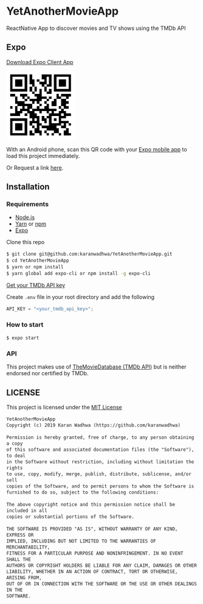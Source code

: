 # YetAnotherMovieApp

ReactNative App to discover movies and TV shows using the TMDb API

## Expo

[Download Expo Client App](https://play.google.com/store/apps/details?id=host.exp.exponent&hl=en_US)

[![Expo QR code](https://github.com/karanwadhwa/YetAnotherMovieApp/blob/master/demo/YetAnotherMovieAppQRcode.PNG)](https://expo.io/@karanwadhwa/YAMA)

With an Android phone, scan this QR code with your [Expo mobile app](https://play.google.com/store/apps/details?id=host.exp.exponent&hl=en_US) to load this project immediately.

Or Request a link [here](https://expo.io/@karanwadhwa/YAMA).

## Installation

### Requirements

- [Node.js](https://nodejs.org/en/)
- [Yarn](https://yarnpkg.com) or [npm](https://www.npmjs.com/)
- [Expo](https://expo.io/)

Clone this repo

```sh
$ git clone git@github.com:karanwadhwa/YetAnotherMovieApp.git
$ cd YetAnotherMovieApp
$ yarn or npm install
$ yarn global add expo-cli or npm install -g expo-cli
```

[Get your TMDb API key](https://www.themoviedb.org/faq/api)

Create `.env` file in your root directory and add the following

```js
API_KEY = "<your_tmdb_api_key>";
```

### How to start

```sh
$ expo start
```

### API

This project makes use of [TheMovieDatabase (TMDb API)](https://www.themoviedb.org/documentation/api) but is neither endorsed nor certified by TMDb.

## LICENSE

This project is licensed under the [MIT License](https://github.com/karanwadhwa/YetAnotherMovieApp/blob/master/LICENSE)

```
YetAnotherMovieApp
Copyright (c) 2019 Karan Wadhwa (https://github.com/karanwadhwa)

Permission is hereby granted, free of charge, to any person obtaining a copy
of this software and associated documentation files (the "Software"), to deal
in the Software without restriction, including without limitation the rights
to use, copy, modify, merge, publish, distribute, sublicense, and/or sell
copies of the Software, and to permit persons to whom the Software is
furnished to do so, subject to the following conditions:

The above copyright notice and this permission notice shall be included in all
copies or substantial portions of the Software.

THE SOFTWARE IS PROVIDED "AS IS", WITHOUT WARRANTY OF ANY KIND, EXPRESS OR
IMPLIED, INCLUDING BUT NOT LIMITED TO THE WARRANTIES OF MERCHANTABILITY,
FITNESS FOR A PARTICULAR PURPOSE AND NONINFRINGEMENT. IN NO EVENT SHALL THE
AUTHORS OR COPYRIGHT HOLDERS BE LIABLE FOR ANY CLAIM, DAMAGES OR OTHER
LIABILITY, WHETHER IN AN ACTION OF CONTRACT, TORT OR OTHERWISE, ARISING FROM,
OUT OF OR IN CONNECTION WITH THE SOFTWARE OR THE USE OR OTHER DEALINGS IN THE
SOFTWARE.
```
